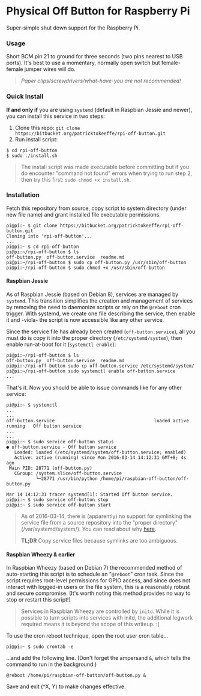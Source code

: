 Physical Off Button for Raspberry Pi
====================================

Super-simple shut down support for the Raspberry Pi.

### Usage

Short BCM pin 21 to ground for three seconds (two pins nearest to USB ports).
It's best to use a momentary, normally open switch but female-female jumper
wires will do.

> *Paper clips/screwdrivers/what-have-you are not recommended!*

### Quick Install

**If and only if** you are using `systemd` (default in Raspbian Jessie and
newer), you can install this service in two steps:

1. Clone this repo:
   `git clone https://bitbucket.org/patricktokeeffe/rpi-off-button.git`
2. Run install script:

```
$ cd rpi-off-button
$ sudo ./install.sh
```

> The install script was made executable before committing but if you do
> encounter "command not found" errors when trying to run step 2, then
> try this first: `sudo chmod +x install.sh`.

### Installation

Fetch this repository from source, copy script to system directory (under new
file name) and grant installed file executable permissions.

````
pi@pi:~ $ git clone https://bitbucket.org/patricktokeeffe/rpi-off-button.git
Cloning into 'rpi-off-button'...
...
pi@pi:~ $ cd rpi-off-button
pi@pi:~/rpi-off-button $ ls
off-button.py  off-button.service  readme.md
pi@pi:~/rpi-off-button $ sudo cp off-button.py /usr/sbin/off-button
pi@pi:~/rpi-off-button $ sudo chmod +x /usr/sbin/off-button
````

#### Raspbian Jessie

As of Raspbian Jessie (based on Debian 8), services are managed by `systemd`. This
transition simplifies the creation and management of services by removing the need
to daemonize scripts or rely on the `@reboot` cron trigger. With systemd, we create
one file describing the service, then enable it and -viola- the script is now
accessible like any other service.

Since the service file has already been created (`off-button.service`), all you
must do is copy it into the proper directory (`/etc/systemd/system`), then enable
run-at-boot for it (`systemctl enable`):

```
pi@pi:~/rpi-off-button $ ls
off-button.py  off-button.service  readme.md
pi@pi:~/rpi-off-button sudo cp off-button.service /etc/systemd/system/
pi@pi:~/rpi-off-button sudo systemctl enable off-button.service
...
```

That's it. Now you should be able to issue commands like for any other service:

```
pi@pi:~ $ systemctl
...
...
off-button.service                                     loaded active running   Off button service
...
...
pi@pi:~ $ sudo service off-button status
● off-button.service - Off button service
   Loaded: loaded (/etc/systemd/system/off-button.service; enabled)
   Active: active (running) since Mon 2016-03-14 14:12:31 GMT+8; 4s ago
 Main PID: 28771 (off-button.py)
   CGroup: /system.slice/off-button.service
           └─28771 /usr/bin/python /home/pi/raspbian-off-button/off-button.py

Mar 14 14:12:31 tracer systemd[1]: Started Off button service.
pi@pi:~ $ sudo service off-button stop
pi@pi:~ $ sudo service off-button start
```

> As of 2016-03-14, there is (apparently) no support for symlinking the service
> file from a source repository into the "proper directory" (/var/systemd/system/).
> You can read about why [here](https://bugzilla.redhat.com/show_bug.cgi?id=955379).
>
> **TL;DR** Copy service files because symlinks are too ambiguous.

#### Raspbian Wheezy & earlier

In Raspbian Wheezy (based on Debian 7) the recommended method of auto-starting this
script is to schedule an "`@reboot`" cron task. Since the script requires root-level
permissions for GPIO access, and since does not interact with logged-in users or the
file system, this is a reasonably robust and secure compromise. (It's worth noting
this method provides no way to stop or restart this script!)

> Services in Raspbian Wheezy are controlled by `initd`. While it is possible to
> turn scripts into services with initd, the additional legwork required means it
> is beyond the scope of this writeup. :(

To use the cron reboot technique, open the root user cron table...

````
pi@pi:~ $ sudo crontab -e
````

...and add the following line. (Don't forget the ampersand `&`, which tells the
command to run in the background.)

````
@reboot /home/pi/raspbian-off-button/off-button.py &
````

Save and exit (^X, Y) to make changes effective.

